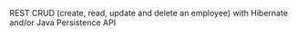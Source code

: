 REST CRUD (create, read, update and delete an employee) with Hibernate and/or Java Persistence API 


